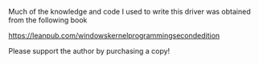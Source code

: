 Much of the knowledge and code I used to write this driver was obtained from the following book

https://leanpub.com/windowskernelprogrammingsecondedition

Please support the author by purchasing a copy!